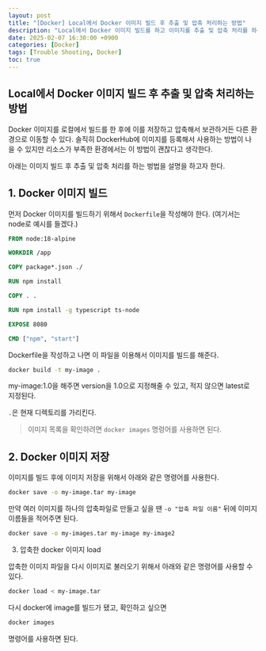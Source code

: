 ```yaml
---
layout: post
title: "[Docker] Local에서 Docker 이미지 빌드 후 추출 및 압축 처리하는 방법"
description: "Local에서 Docker 이미지 빌드를 하고 이미지를 추출 및 압축 처리를 하는 방법"
date: 2025-02-07 16:30:00 +0900
categories: [Docker]
tags: [Trouble Shooting, Docker]
toc: true
---
```


## Local에서 Docker 이미지 빌드 후 추출 및 압축 처리하는 방법

Docker 이미지를 로컬에서 빌드를 한 후에 이를 저장하고 압축해서 보관하거든 다른 환경으로 이동할 수 있다. 솔직히 DockerHub에
이미지를 등록해서 사용하는 방법이 나을 수 있지만 리소스가 부족한 환경에서는 이 방법이 괜찮다고 생각한다.

아래는 이미지 빌드 후 추출 및 압축 처리를 하는 벙법을 설명을 하고자 한다.

## 1. Docker 이미지 빌드

먼저 Docker 이미지를 빌드하기 위해서 `Dockerfile`을 작성해야 한다. (여기서는 node로 예시를 들겠다.)
```Dockerfile
FROM node:18-alpine

WORKDIR /app

COPY package*.json ./

RUN npm install

COPY . .

RUN npm install -g typescript ts-node

EXPOSE 8080

CMD ["npm", "start"]
```

Dockerfile을 작성하고 나면 이 파일을 이용해서 이미지를 빌드를 해준다.

```bash
docker build -t my-image .
```
my-image:1.0을 해주면 version을 1.0으로 지정해줄 수 있고, 적지 않으면 latest로 지정된다.

`.`은 현재 디렉토리를 가리킨다.

> 이미지 목록을 확인하려면 `docker images` 명령어를 사용하면 된다.

## 2. Docker 이미지 저장

이미지를 빌드 후에 이미지 저장을 위해서 아래와 같은 명령어를 사용한다.

```bash
docker save -o my-image.tar my-image
```

만약 여러 이미지를 하나의 압축파일로 만들고 싶을 땐 `-o "압축 파일 이름"` 뒤에 이미지 이름들을 적어주면 된다.

```bash
docker save -o my-images.tar my-image my-image2
```

3. 압축한 docker 이미지 load

압축한 이미지 파일을 다시 이미지로 불러오기 위해서 아래와 같은 명령어를 사용할 수 있다.

```bash
docker load < my-image.tar
```

다시 docker에 image를 빌드가 됐고, 확인하고 싶으면

```bash
docker images
```

명령어를 사용하면 된다.